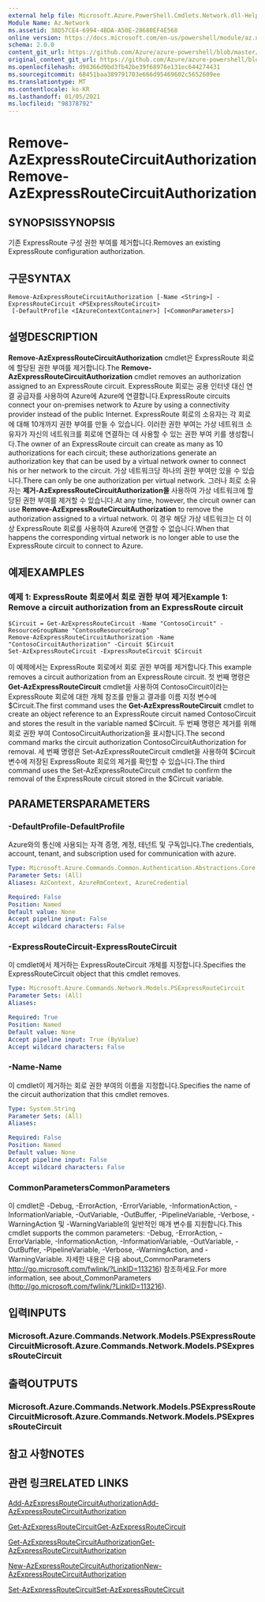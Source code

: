 ```yaml
---
external help file: Microsoft.Azure.PowerShell.Cmdlets.Network.dll-Help.xml
Module Name: Az.Network
ms.assetid: 38D57CE4-6994-4BDA-A50E-28680EF4E568
online version: https://docs.microsoft.com/en-us/powershell/module/az.network/remove-azexpressroutecircuitauthorization
schema: 2.0.0
content_git_url: https://github.com/Azure/azure-powershell/blob/master/src/Network/Network/help/Remove-AzExpressRouteCircuitAuthorization.md
original_content_git_url: https://github.com/Azure/azure-powershell/blob/master/src/Network/Network/help/Remove-AzExpressRouteCircuitAuthorization.md
ms.openlocfilehash: d98366d9bd3fb42be39f68976e131ec644274431
ms.sourcegitcommit: 68451baa389791703e666d95469602c5652609ee
ms.translationtype: MT
ms.contentlocale: ko-KR
ms.lasthandoff: 01/05/2021
ms.locfileid: "98378792"
---
```

# <span data-ttu-id="950de-101">Remove-AzExpressRouteCircuitAuthorization</span><span class="sxs-lookup"><span data-stu-id="950de-101">Remove-AzExpressRouteCircuitAuthorization</span></span>

## <span data-ttu-id="950de-102">SYNOPSIS</span><span class="sxs-lookup"><span data-stu-id="950de-102">SYNOPSIS</span></span>
<span data-ttu-id="950de-103">기존 ExpressRoute 구성 권한 부여를 제거합니다.</span><span class="sxs-lookup"><span data-stu-id="950de-103">Removes an existing ExpressRoute configuration authorization.</span></span>

## <span data-ttu-id="950de-104">구문</span><span class="sxs-lookup"><span data-stu-id="950de-104">SYNTAX</span></span>

```
Remove-AzExpressRouteCircuitAuthorization [-Name <String>] -ExpressRouteCircuit <PSExpressRouteCircuit>
 [-DefaultProfile <IAzureContextContainer>] [<CommonParameters>]
```

## <span data-ttu-id="950de-105">설명</span><span class="sxs-lookup"><span data-stu-id="950de-105">DESCRIPTION</span></span>
<span data-ttu-id="950de-106">**Remove-AzExpressRouteCircuitAuthorization** cmdlet은 ExpressRoute 회로에 할당된 권한 부여를 제거합니다.</span><span class="sxs-lookup"><span data-stu-id="950de-106">The **Remove-AzExpressRouteCircuitAuthorization** cmdlet removes an authorization assigned to an ExpressRoute circuit.</span></span> <span data-ttu-id="950de-107">ExpressRoute 회로는 공용 인터넷 대신 연결 공급자를 사용하여 Azure에 Azure에 연결합니다.</span><span class="sxs-lookup"><span data-stu-id="950de-107">ExpressRoute circuits connect your on-premises network to Azure by using a connectivity provider instead of the public Internet.</span></span> <span data-ttu-id="950de-108">ExpressRoute 회로의 소유자는 각 회로에 대해 10개까지 권한 부여를 만들 수 있습니다. 이러한 권한 부여는 가상 네트워크 소유자가 자신의 네트워크를 회로에 연결하는 데 사용할 수 있는 권한 부여 키를 생성합니다.</span><span class="sxs-lookup"><span data-stu-id="950de-108">The owner of an ExpressRoute circuit can create as many as 10 authorizations for each circuit; these authorizations generate an authorization key that can be used by a virtual network owner to connect his or her network to the circuit.</span></span> <span data-ttu-id="950de-109">가상 네트워크당 하나의 권한 부여만 있을 수 있습니다.</span><span class="sxs-lookup"><span data-stu-id="950de-109">There can only be one authorization per virtual network.</span></span> <span data-ttu-id="950de-110">그러나 회로 소유자는 **제거-AzExpressRouteCircuitAuthorization을** 사용하여 가상 네트워크에 할당된 권한 부여를 제거할 수 있습니다.</span><span class="sxs-lookup"><span data-stu-id="950de-110">At any time, however, the circuit owner can use **Remove-AzExpressRouteCircuitAuthorization** to remove the authorization assigned to a virtual network.</span></span> <span data-ttu-id="950de-111">이 경우 해당 가상 네트워크는 더 이상 ExpressRoute 회로를 사용하여 Azure에 연결할 수 없습니다.</span><span class="sxs-lookup"><span data-stu-id="950de-111">When that happens the corresponding virtual network is no longer able to use the ExpressRoute circuit to connect to Azure.</span></span>

## <span data-ttu-id="950de-112">예제</span><span class="sxs-lookup"><span data-stu-id="950de-112">EXAMPLES</span></span>

### <span data-ttu-id="950de-113">예제 1: ExpressRoute 회로에서 회로 권한 부여 제거</span><span class="sxs-lookup"><span data-stu-id="950de-113">Example 1: Remove a circuit authorization from an ExpressRoute circuit</span></span>
```
$Circuit = Get-AzExpressRouteCircuit -Name "ContosoCircuit" -ResourceGroupName "ContosoResourceGroup"
Remove-AzExpressRouteCircuitAuthorization -Name "ContosoCircuitAuthorization" -Circuit $Circuit
Set-AzExpressRouteCircuit -ExpressRouteCircuit $Circuit
```

<span data-ttu-id="950de-114">이 예제에서는 ExpressRoute 회로에서 회로 권한 부여를 제거합니다.</span><span class="sxs-lookup"><span data-stu-id="950de-114">This example removes a circuit authorization from an ExpressRoute circuit.</span></span> <span data-ttu-id="950de-115">첫 번째 명령은 **Get-AzExpressRouteCircuit** cmdlet을 사용하여 ContosoCircuit이라는 ExpressRoute 회로에 대한 개체 참조를 만들고 결과를 이름 지정 변수에 $Circuit.</span><span class="sxs-lookup"><span data-stu-id="950de-115">The first command uses the **Get-AzExpressRouteCircuit** cmdlet to create an object reference to an ExpressRoute circuit named ContosoCircuit and stores the result in the variable named $Circuit.</span></span>
<span data-ttu-id="950de-116">두 번째 명령은 제거를 위해 회로 권한 부여 ContosoCircuitAuthorization을 표시합니다.</span><span class="sxs-lookup"><span data-stu-id="950de-116">The second command marks the circuit authorization ContosoCircuitAuthorization for removal.</span></span>
<span data-ttu-id="950de-117">세 번째 명령은 Set-AzExpressRouteCircuit cmdlet을 사용하여 $Circuit 변수에 저장된 ExpressRoute 회로의 제거를 확인할 수 있습니다.</span><span class="sxs-lookup"><span data-stu-id="950de-117">The third command uses the Set-AzExpressRouteCircuit cmdlet to confirm the removal of the ExpressRoute circuit stored in the $Circuit variable.</span></span>

## <span data-ttu-id="950de-118">PARAMETERS</span><span class="sxs-lookup"><span data-stu-id="950de-118">PARAMETERS</span></span>

### <span data-ttu-id="950de-119">-DefaultProfile</span><span class="sxs-lookup"><span data-stu-id="950de-119">-DefaultProfile</span></span>
<span data-ttu-id="950de-120">Azure와의 통신에 사용되는 자격 증명, 계정, 테넌트 및 구독입니다.</span><span class="sxs-lookup"><span data-stu-id="950de-120">The credentials, account, tenant, and subscription used for communication with azure.</span></span>

```yaml
Type: Microsoft.Azure.Commands.Common.Authentication.Abstractions.Core.IAzureContextContainer
Parameter Sets: (All)
Aliases: AzContext, AzureRmContext, AzureCredential

Required: False
Position: Named
Default value: None
Accept pipeline input: False
Accept wildcard characters: False
```

### <span data-ttu-id="950de-121">-ExpressRouteCircuit</span><span class="sxs-lookup"><span data-stu-id="950de-121">-ExpressRouteCircuit</span></span>
<span data-ttu-id="950de-122">이 cmdlet에서 제거하는 ExpressRouteCircuit 개체를 지정합니다.</span><span class="sxs-lookup"><span data-stu-id="950de-122">Specifies the ExpressRouteCircuit object that this cmdlet removes.</span></span>

```yaml
Type: Microsoft.Azure.Commands.Network.Models.PSExpressRouteCircuit
Parameter Sets: (All)
Aliases:

Required: True
Position: Named
Default value: None
Accept pipeline input: True (ByValue)
Accept wildcard characters: False
```

### <span data-ttu-id="950de-123">-Name</span><span class="sxs-lookup"><span data-stu-id="950de-123">-Name</span></span>
<span data-ttu-id="950de-124">이 cmdlet이 제거하는 회로 권한 부여의 이름을 지정합니다.</span><span class="sxs-lookup"><span data-stu-id="950de-124">Specifies the name of the circuit authorization that this cmdlet removes.</span></span>

```yaml
Type: System.String
Parameter Sets: (All)
Aliases:

Required: False
Position: Named
Default value: None
Accept pipeline input: False
Accept wildcard characters: False
```

### <span data-ttu-id="950de-125">CommonParameters</span><span class="sxs-lookup"><span data-stu-id="950de-125">CommonParameters</span></span>
<span data-ttu-id="950de-126">이 cmdlet은 -Debug, -ErrorAction, -ErrorVariable, -InformationAction, -InformationVariable, -OutVariable, -OutBuffer, -PipelineVariable, -Verbose, -WarningAction 및 -WarningVariable의 일반적인 매개 변수를 지원합니다.</span><span class="sxs-lookup"><span data-stu-id="950de-126">This cmdlet supports the common parameters: -Debug, -ErrorAction, -ErrorVariable, -InformationAction, -InformationVariable, -OutVariable, -OutBuffer, -PipelineVariable, -Verbose, -WarningAction, and -WarningVariable.</span></span> <span data-ttu-id="950de-127">자세한 내용은 다음 about_CommonParameters http://go.microsoft.com/fwlink/?LinkID=113216) 참조하세요.</span><span class="sxs-lookup"><span data-stu-id="950de-127">For more information, see about_CommonParameters (http://go.microsoft.com/fwlink/?LinkID=113216).</span></span>

## <span data-ttu-id="950de-128">입력</span><span class="sxs-lookup"><span data-stu-id="950de-128">INPUTS</span></span>

### <span data-ttu-id="950de-129">Microsoft.Azure.Commands.Network.Models.PSExpressRouteCircuit</span><span class="sxs-lookup"><span data-stu-id="950de-129">Microsoft.Azure.Commands.Network.Models.PSExpressRouteCircuit</span></span>

## <span data-ttu-id="950de-130">출력</span><span class="sxs-lookup"><span data-stu-id="950de-130">OUTPUTS</span></span>

### <span data-ttu-id="950de-131">Microsoft.Azure.Commands.Network.Models.PSExpressRouteCircuit</span><span class="sxs-lookup"><span data-stu-id="950de-131">Microsoft.Azure.Commands.Network.Models.PSExpressRouteCircuit</span></span>

## <span data-ttu-id="950de-132">참고 사항</span><span class="sxs-lookup"><span data-stu-id="950de-132">NOTES</span></span>

## <span data-ttu-id="950de-133">관련 링크</span><span class="sxs-lookup"><span data-stu-id="950de-133">RELATED LINKS</span></span>

[<span data-ttu-id="950de-134">Add-AzExpressRouteCircuitAuthorization</span><span class="sxs-lookup"><span data-stu-id="950de-134">Add-AzExpressRouteCircuitAuthorization</span></span>](./Add-AzExpressRouteCircuitAuthorization.md)

[<span data-ttu-id="950de-135">Get-AzExpressRouteCircuit</span><span class="sxs-lookup"><span data-stu-id="950de-135">Get-AzExpressRouteCircuit</span></span>](./Get-AzExpressRouteCircuit.md)

[<span data-ttu-id="950de-136">Get-AzExpressRouteCircuitAuthorization</span><span class="sxs-lookup"><span data-stu-id="950de-136">Get-AzExpressRouteCircuitAuthorization</span></span>](./Get-AzExpressRouteCircuitAuthorization.md)

[<span data-ttu-id="950de-137">New-AzExpressRouteCircuitAuthorization</span><span class="sxs-lookup"><span data-stu-id="950de-137">New-AzExpressRouteCircuitAuthorization</span></span>](./New-AzExpressRouteCircuitAuthorization.md)

[<span data-ttu-id="950de-138">Set-AzExpressRouteCircuit</span><span class="sxs-lookup"><span data-stu-id="950de-138">Set-AzExpressRouteCircuit</span></span>](./Set-AzExpressRouteCircuit.md)
